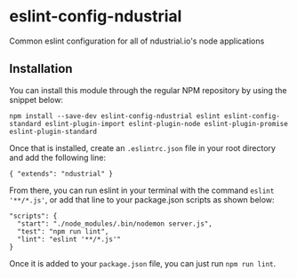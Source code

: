 # eslint-config-ndustrial
Common eslint configuration for all of ndustrial.io's node applications

## Installation
You can install this module through the regular NPM repository by using the snippet below:
```
npm install --save-dev eslint-config-ndustrial eslint eslint-config-standard eslint-plugin-import eslint-plugin-node eslint-plugin-promise eslint-plugin-standard
```

Once that is installed, create an `.eslintrc.json` file in your root directory and add the following line:

```
{ "extends": "ndustrial" }
```

From there, you can run eslint in your terminal with the command `eslint '**/*.js'`, or add that line to your package.json scripts as shown below:

```
"scripts": {
  "start": "./node_modules/.bin/nodemon server.js",
  "test": "npm run lint",
  "lint": "eslint '**/*.js'"
}
```

Once it is added to your `package.json` file, you can just run `npm run lint`.
